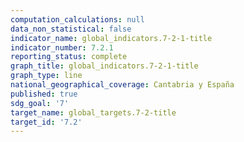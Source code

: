 ```yaml
---
computation_calculations: null
data_non_statistical: false
indicator_name: global_indicators.7-2-1-title
indicator_number: 7.2.1
reporting_status: complete
graph_title: global_indicators.7-2-1-title
graph_type: line
national_geographical_coverage: Cantabria y España
published: true
sdg_goal: '7'
target_name: global_targets.7-2-title
target_id: '7.2'
---
```

